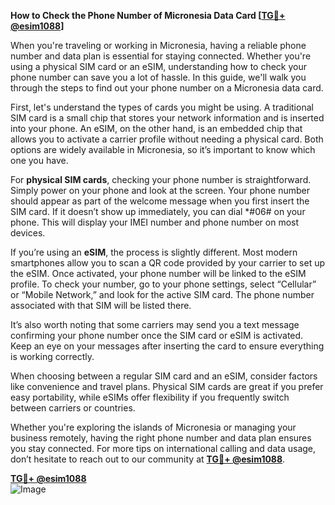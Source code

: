 **How to Check the Phone Number of Micronesia Data Card [[TG💪+ @esim1088](https://t.me/s/esim1088)]**

When you're traveling or working in Micronesia, having a reliable phone number and data plan is essential for staying connected. Whether you're using a physical SIM card or an eSIM, understanding how to check your phone number can save you a lot of hassle. In this guide, we'll walk you through the steps to find out your phone number on a Micronesia data card.

First, let's understand the types of cards you might be using. A traditional SIM card is a small chip that stores your network information and is inserted into your phone. An eSIM, on the other hand, is an embedded chip that allows you to activate a carrier profile without needing a physical card. Both options are widely available in Micronesia, so it’s important to know which one you have.

For **physical SIM cards**, checking your phone number is straightforward. Simply power on your phone and look at the screen. Your phone number should appear as part of the welcome message when you first insert the SIM card. If it doesn’t show up immediately, you can dial *#06# on your phone. This will display your IMEI number and phone number on most devices. 

If you’re using an **eSIM**, the process is slightly different. Most modern smartphones allow you to scan a QR code provided by your carrier to set up the eSIM. Once activated, your phone number will be linked to the eSIM profile. To check your number, go to your phone settings, select “Cellular” or “Mobile Network,” and look for the active SIM card. The phone number associated with that SIM will be listed there.

It’s also worth noting that some carriers may send you a text message confirming your phone number once the SIM card or eSIM is activated. Keep an eye on your messages after inserting the card to ensure everything is working correctly.

When choosing between a regular SIM card and an eSIM, consider factors like convenience and travel plans. Physical SIM cards are great if you prefer easy portability, while eSIMs offer flexibility if you frequently switch between carriers or countries. 

Whether you're exploring the islands of Micronesia or managing your business remotely, having the right phone number and data plan ensures you stay connected. For more tips on international calling and data usage, don’t hesitate to reach out to our community at **[TG💪+ @esim1088](https://t.me/s/esim1088)**. 

**[TG💪+ @esim1088](https://t.me/s/esim1088)**  
![Image](https://i.postimg.cc/Y0z9fWf4/image.png)